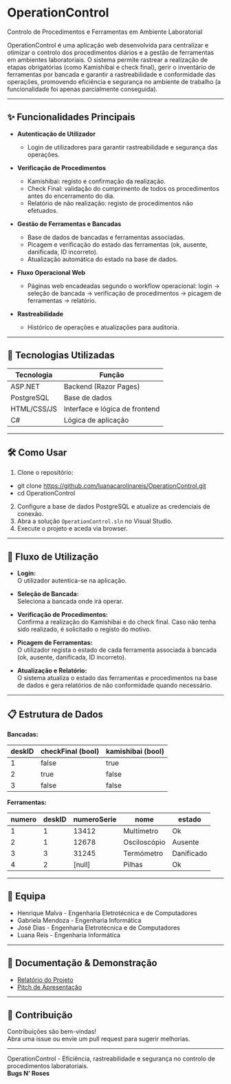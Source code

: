 # OperationControl  
Controlo de Procedimentos e Ferramentas em Ambiente Laboratorial

OperationControl é uma aplicação web desenvolvida para centralizar e otimizar o controlo dos procedimentos diários e a gestão de ferramentas em ambientes laboratoriais. O sistema permite rastrear a realização de etapas obrigatórias (como Kamishibai e check final), gerir o inventário de ferramentas por bancada e garantir a rastreabilidade e conformidade das operações, promovendo eficiência e segurança no ambiente de trabalho (a funcionalidade foi apenas parcialmente conseguida).

---

## ✨ Funcionalidades Principais

- **Autenticação de Utilizador**  
  - Login de utilizadores para garantir rastreabilidade e segurança das operações.

- **Verificação de Procedimentos**
  - Kamishibai: registo e confirmação da realização.
  - Check Final: validação do cumprimento de todos os procedimentos antes do encerramento do dia.
  - Relatório de não realização: registo de procedimentos não efetuados.

- **Gestão de Ferramentas e Bancadas**
  - Base de dados de bancadas e ferramentas associadas.
  - Picagem e verificação do estado das ferramentas (ok, ausente, danificada, ID incorreto).
  - Atualização automática do estado na base de dados.

- **Fluxo Operacional Web**
  - Páginas web encadeadas segundo o workflow operacional: login → seleção de bancada → verificação de procedimentos → picagem de ferramentas → relatório.

- **Rastreabilidade**
  - Histórico de operações e atualizações para auditoria.

---

## 🚀 Tecnologias Utilizadas

| Tecnologia     | Função                             |
| -------------- | --------------------------------- |
| ASP.NET        | Backend (Razor Pages)              |
| PostgreSQL     | Base de dados                      |
| HTML/CSS/JS    | Interface e lógica de frontend     |
| C#             | Lógica de aplicação                |

---

## 🛠️ Como Usar

1. Clone o repositório:
- git clone https://github.com/luanacarolinareis/OperationControl.git
- cd OperationControl

2. Configure a base de dados PostgreSQL e atualize as credenciais de conexão.
3. Abra a solução `OperationControl.sln` no Visual Studio.
4. Execute o projeto e aceda via browser.

---

## 🧩 Fluxo de Utilização

- **Login:**  
O utilizador autentica-se na aplicação.

- **Seleção de Bancada:**  
Seleciona a bancada onde irá operar.

- **Verificação de Procedimentos:**  
Confirma a realização do Kamishibai e do check final. Caso não tenha sido realizado, é solicitado o registo do motivo.

- **Picagem de Ferramentas:**  
O utilizador regista o estado de cada ferramenta associada à bancada (ok, ausente, danificada, ID incorreto).

- **Atualização e Relatório:**  
O sistema atualiza o estado das ferramentas e procedimentos na base de dados e gera relatórios de não conformidade quando necessário.

---

## 📋 Estrutura de Dados

**Bancadas:**

| deskID | checkFinal (bool) | kamishibai (bool) |
|--------|-------------------|-------------------|
| 1      | false             | true              |
| 2      | true              | false             |
| 3      | false             | false             |

**Ferramentas:**

| numero | deskID | numeroSerie | nome        | estado      |
|--------|--------|-------------|-------------|-------------|
| 1      | 1      | 13412       | Multímetro  | Ok          |
| 2      | 1      | 12678       | Osciloscópio| Ausente     |
| 3      | 3      | 31245       | Termómetro  | Danificado  |
| 4      | 2      | [null]      | Pilhas      | Ok          |

---

## 👥 Equipa

- Henrique Malva - Engenharia Eletrotécnica e de Computadores
- Gabriela Mendoza - Engenharia Informática
- José Dias - Engenharia Eletrotécnica e de Computadores
- Luana Reis - Engenharia Informática

---

## 📄 Documentação & Demonstração

- [Relatório do Projeto](Relatório-OperationControl.pdf)
- [Pitch de Apresentação](PPT-OperationControl.pdf)

---

## 📢 Contribuição

Contribuições são bem-vindas!  
Abra uma issue ou envie um pull request para sugerir melhorias.

---

OperationControl - Eficiência, rastreabilidade e segurança no controlo de procedimentos laboratoriais.  
**Bugs N' Roses**
